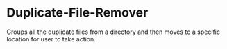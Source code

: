 # Duplicate-File-Remover
Groups all the duplicate files from a directory and then moves to a specific location for user to take action.
